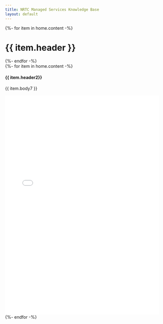 ```yaml
---
title: NRTC Managed Services Knowledge Base
layout: default
---
```


<div class="listing">
{%- for item in home.content -%}
  <h1 id="home-head" class="text-center">{{ item.header }} </h1>
{%- endfor -%}
</div>

<div class="panel">
{%- for item in home.content -%}
  <h4>{{ item.header2}}  </h4>
  <p>{{ item.body7 }}</p>
  <div class="col-sm-12 embed-responsive-item ">
  <embed class="shadow rounded" src="{{ item.body8 }}" width="100%" height="720px"></embed>
  </div>
{%- endfor -%}
</div>





